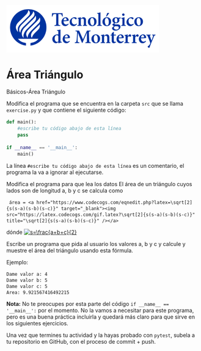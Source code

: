 ![Tec de Monterrey](../../images/logotecmty.png)
# Área Triángulo
Básicos-Área Triángulo

Modifica el programa que se encuentra en la carpeta `src` que se llama `exercise.py` y que contiene el siguiente código:

```python
def main():
    #escribe tu código abajo de esta línea
    pass

if __name__ == '__main__':
    main()
```

La línea `#escribe tu código abajo de esta línea` es un comentario, el programa la va a ignorar al ejecutarse.

Modifica el programa para que lea los datos El área de un triángulo cuyos lados son de longitud a, b y c se calcula como 

     área = <a href="https://www.codecogs.com/eqnedit.php?latex=\sqrt[2]{s(s-a)(s-b)(s-c)}" target="_blank"><img src="https://latex.codecogs.com/gif.latex?\sqrt[2]{s(s-a)(s-b)(s-c)}" title="\sqrt[2]{s(s-a)(s-b)(s-c)}" /></a>  

dónde <a href="https://www.codecogs.com/eqnedit.php?latex=s=\frac{a&plus;b&plus;c}{2}" target="_blank"><img src="https://latex.codecogs.com/gif.latex?s=\frac{a&plus;b&plus;c}{2}" title="s=\frac{a+b+c}{2}" /></a>

Escribe un programa que pida al usuario los valores a, b y c y calcule y muestre el área del triángulo usando esta fórmula.

Ejemplo:
```
Dame valor a: 4
Dame valor b: 5
Dame valor c: 5
Area: 9.921567416492215
```

**Nota:** No te preocupes por esta parte del código `if __name__ == '__main__':` por el momento. No la vamos a necesitar para este programa, pero es una buena práctica incluirla y quedará más claro para que sirve en los siguientes ejercicios.

Una vez que termines tu actividad y la hayas probado con `pytest`, subela a tu repositorio en GitHub, con el proceso de commit + push.
